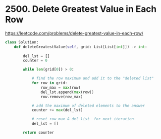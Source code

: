# 2500. Delete Greatest Value in Each Row
https://leetcode.com/problems/delete-greatest-value-in-each-row/

```python
class Solution:
    def deleteGreatestValue(self, grid: List[List[int]]) -> int:
        
        del_lst = []
        counter = 0

        while len(grid[0]) > 0:

            # find the row maximum and add it to the "deleted list"
            for row in grid:
                row_max = max(row)
                del_lst.append(max(row))
                row.remove(row_max)

            # add the maximum of deleted elements to the answer 
            counter += max(del_lst)

            # reset row max & del list  for next iteration
            del_lst = []

        return counter
```

